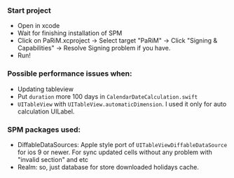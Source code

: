 ### Start project 
- Open in xcode
- Wait for finishing installation of SPM
- Click on PaRiM.xcproject -> Select target "PaRiM" -> Click "Signing & Capabilities" -> Resolve Signing problem if you have.  
- Run!

### Possible performance issues when:
- Updating tableview
- Put `duration` more 100 days in `CalendarDateCalculation.swift`
- `UITableView` with `UITableView.automaticDimension`. I used it only for auto calculation UILabel.

### SPM packages used:
- DiffableDataSources: Apple style port of `UITableViewDiffableDataSource` for ios 9 or newer. For sync updated cells without any problem with "invalid section" and etc
- Realm: so, just database for store downloaded holidays cache. 